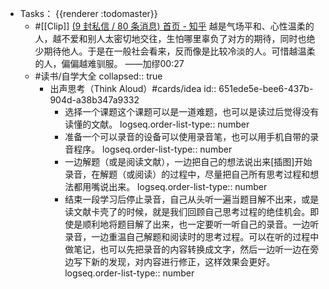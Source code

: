 - Tasks： {{renderer :todomaster}}
	- #[[Clip]] [(9 封私信 / 80 条消息) 首页 - 知乎](https://www.zhihu.com/)
	  越是气场平和、心性温柔的人，越不爱和别人太密切地交往，生怕哪里辜负了对方的期待，同时也绝少期待他人。于是在一般社会看来，反而像是比较冷淡的人。可惜越温柔的人，偏偏越难驯服。
	  ——加缪00:27
	- #读书/自学大全
	  collapsed:: true
		- 出声思考（Think Aloud）#cards/idea
		  id:: 651ede5e-bee6-437b-904d-a38b347a9332
			- 选择一个课题这个课题可以是一道难题，也可以是读过后觉得没有读懂的文献。
			  logseq.order-list-type:: number
			- 准备一个可以录音的设备可以使用录音笔，也可以用手机自带的录音程序。
			  logseq.order-list-type:: number
			- 一边解题（或是阅读文献），一边把自己的想法说出来[插图]开始录音，在解题（或阅读）的过程中，尽量把自己所有思考过程和想法都用嘴说出来。
			  logseq.order-list-type:: number
			- 结束一段学习后停止录音，自己从头听一遍当题目解不出来，或是读文献卡壳了的时候，就是我们回顾自己思考过程的绝佳机会。即使是顺利地将题目解了出来，也一定要听一听自己的录音。一边听录音，一边重温自己解题和阅读时的思考过程。可以在听的过程中做笔记，也可以先把录音的内容转换成文字，然后一边听一边在旁边写下新的发现，对内容进行修正，这样效果会更好。
			  logseq.order-list-type:: number